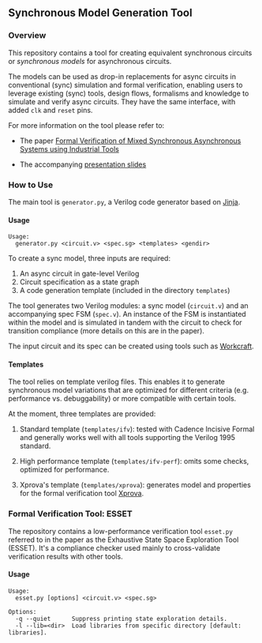 ## Synchronous Model Generation Tool

### Overview

This repository contains a tool for creating equivalent synchronous circuits
or *synchronous models* for asynchronous circuits.

The models can be used as drop-in replacements for async circuits in
conventional (sync) simulation and formal verification, enabling users to
leverage existing (sync) tools, design flows, formalisms and knowledge to
simulate and verify async circuits. They have the same interface, with added
`clk` and `reset` pins.

For more information on the tool please refer to:

- The paper [Formal Verification of Mixed Synchronous Asynchronous Systems using
Industrial Tools](https://github.com/tuura/sync-models-paper)

- The accompanying [presentation
slides](https://tuura.github.io/sync-models-paper/slides/)

### How to Use

The main tool is `generator.py`, a Verilog code generator based on
[Jinja](http://jinja.pocoo.org).

#### Usage

```
Usage:
  generator.py <circuit.v> <spec.sg> <templates> <gendir>
```

To create a sync model, three inputs are required:

1. An async circuit in gate-level Verilog
2. Circuit specification as a state graph
3. A code generation template (included in the directory `templates`)

The tool generates two Verilog modules: a sync model (`circuit.v`) and an
accompanying spec FSM (`spec.v`). An instance of the FSM is instantiated
within the model and is simulated in tandem with the circuit to check for
transition compliance (more details on this are in the paper).

The input circuit and its spec can be created using tools such as
[Workcraft](https://workcraft.org/).

#### Templates

The tool relies on template verilog files. This enables it to generate
synchronous model variations that are optimized for different criteria (e.g.
performance vs. debuggability) or more compatible with certain tools.

At the moment, three templates are provided:

1. Standard template (`templates/ifv`): tested with Cadence Incisive Formal
and generally works well with all tools supporting the Verilog 1995 standard.

2. High performance template (`templates/ifv-perf`): omits some checks,
optimized for performance.

3. Xprova's template (`templates/xprova`): generates model and properties for
the formal verification tool [Xprova](https://github.com/xprova/xprova).

### Formal Verification Tool: ESSET

The repository contains a low-performance verification tool `esset.py`
referred to in the paper as the Exhaustive State Space Exploration Tool
(ESSET). It's a compliance checker used mainly to cross-validate verification
results with other tools.

#### Usage

```
Usage:
  esset.py [options] <circuit.v> <spec.sg>

Options:
  -q --quiet      Suppress printing state exploration details.
  -l --lib=<dir>  Load libraries from specific directory [default: libraries].
  ```
